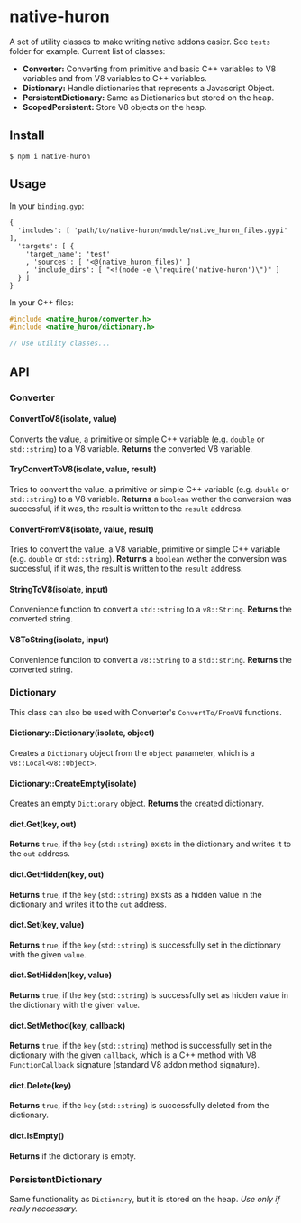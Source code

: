 # native-huron

A set of utility classes to make writing native addons easier. See `tests` folder for example. Current list of classes:
- **Converter:** Converting from primitive and basic C++ variables to V8 variables and from V8 variables to C++ variables.
- **Dictionary:** Handle dictionaries that represents a Javascript Object.
- **PersistentDictionary:** Same as Dictionaries but stored on the heap.
- **ScopedPersistent:** Store V8 objects on the heap.

## Install
```
$ npm i native-huron
```

## Usage
In your `binding.gyp`:
``` gyp
{
  'includes': [ 'path/to/native-huron/module/native_huron_files.gypi' ],
  'targets': [ {
    'target_name': 'test'
    , 'sources': [ '<@(native_huron_files)' ]
    , 'include_dirs': [ "<!(node -e \"require('native-huron')\")" ]
  } ]
}
```

In your C++ files:
``` c++
#include <native_huron/converter.h>
#include <native_huron/dictionary.h>

// Use utility classes...
```

## API

### Converter

#### ConvertToV8(isolate, value)
Converts the value, a primitive or simple C++ variable (e.g. `double` or `std::string`) to a V8 variable. **Returns** the converted V8 variable.

#### TryConvertToV8(isolate, value, result)
Tries to convert the value, a primitive or simple C++ variable (e.g. `double` or `std::string`) to a V8 variable. **Returns** a `boolean` wether the conversion was successful, if it was, the result is written to the `result` address.

#### ConvertFromV8(isolate, value, result)
Tries to convert the value, a V8 variable, primitive or simple C++ variable (e.g. `double` or `std::string`). **Returns** a `boolean` wether the conversion was successful, if it was, the result is written to the `result` address.

#### StringToV8(isolate, input)
Convenience function to convert a `std::string` to a `v8::String`. **Returns** the converted string.

#### V8ToString(isolate, input)
Convenience function to convert a `v8::String` to a `std::string`. **Returns** the converted string.

### Dictionary
This class can also be used with Converter's `ConvertTo/FromV8` functions.

#### Dictionary::Dictionary(isolate, object)
Creates a `Dictionary` object from the `object` parameter, which is a `v8::Local<v8::Object>`.

#### Dictionary::CreateEmpty(isolate)
Creates an empty `Dictionary` object. **Returns** the created dictionary.

#### dict.Get(key, out)
**Returns** `true`, if the `key` (`std::string`) exists in the dictionary and writes it to the `out` address.

#### dict.GetHidden(key, out)
**Returns** `true`, if the `key` (`std::string`) exists as a hidden value in the dictionary and writes it to the `out` address.

#### dict.Set(key, value)
**Returns** `true`, if the `key` (`std::string`) is successfully set in the dictionary with the given `value`.

#### dict.SetHidden(key, value)
**Returns** `true`, if the `key` (`std::string`) is successfully set as hidden value in the dictionary with the given `value`.

#### dict.SetMethod(key, callback)
**Returns** `true`, if the `key` (`std::string`) method is successfully set in the dictionary with the given `callback`, which is a C++ method with V8 `FunctionCallback` signature (standard V8 addon method signature).

#### dict.Delete(key)
**Returns** `true`, if the `key` (`std::string`) is successfully deleted from the dictionary.

#### dict.IsEmpty()
**Returns** if the dictionary is empty.

### PersistentDictionary
Same functionality as `Dictionary`, but it is stored on the heap. *Use only if really neccessary.*
